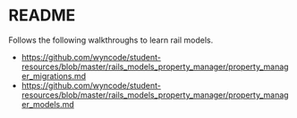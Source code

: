 # README

Follows the following walkthroughs to learn rail models. 

 * https://github.com/wyncode/student-resources/blob/master/rails_models_property_manager/property_manager_migrations.md
 * https://github.com/wyncode/student-resources/blob/master/rails_models_property_manager/property_manager_models.md

